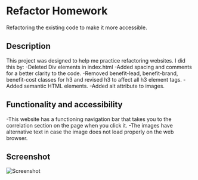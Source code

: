 # Refactor Homework

Refactoring the existing code to make it more accessible.
## Description

This project was designed to help me practice refactoring websites. I did this by:
-Deleted Div elements in index.html
-Added spacing and comments for a better clarity to the code.
-Removed benefit-lead, benefit-brand, benefit-cost classes for h3 and revised h3 to affect all h3 element tags.
-Added semantic HTML elements.
-Added alt attribute to images.

## Functionality and accessibility
-This website has a functioning navigation bar that takes you to the correlation section on the page when you click it.
-The images have alternative text in case the image does not load properly on the web browser.

## Screenshot
 ![Screenshot](/Users/yesicatejadabby/Desktop/6-month-BC-work/horiseon-refactor/screenshot/01-html-css-git-homework-demo.png)
